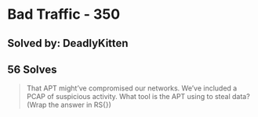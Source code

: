 # Bad Traffic - 350 
## Solved by: DeadlyKitten
## 56 Solves

> That APT might’ve compromised our networks. We’ve included a PCAP of suspicious activity. What tool is the APT using to steal data? (Wrap the answer in RS{})